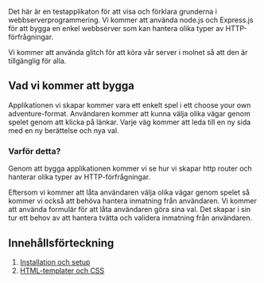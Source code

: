 
Det här är en testapplikaton för att visa och förklara grunderna i webbserverprogrammering. Vi kommer att använda node.js och Express.js för att bygga en enkel webbserver som kan hantera olika typer av HTTP-förfrågningar. 

Vi kommer att använda glitch för att köra vår server i molnet så att den är tillgänglig för alla.

## Vad vi kommer att bygga

Applikationen vi skapar kommer vara ett enkelt spel i ett choose your own adventure-format. Användaren kommer att kunna välja olika vägar genom spelet genom att klicka på länkar. Varje väg kommer att leda till en ny sida med en ny berättelse och nya val.

### Varför detta?

Genom att bygga applikationen kommer vi se hur vi skapar http router och hanterar olika typer av HTTP-förfrågningar. 

Eftersom vi kommer att låta användaren välja olika vägar genom spelet så kommer vi också att behöva hantera inmatning från användaren. Vi kommer att använda formulär för att låta användaren göra sina val. Det skapar i sin tur ett behov av att hantera tvätta och validera inmatning från användaren.

## Innehållsförteckning

1. [Installation och setup](installation-och-setup.md)
2. [HTML-templater och CSS](html-templater-och-css.md)
